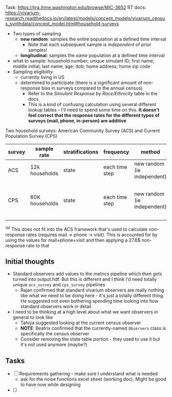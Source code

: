 Task: https://jira.ihme.washington.edu/browse/MIC-3652
RT docs: https://vivarium-research.readthedocs.io/en/latest/models/concept_models/vivarium_census_synthdata/concept_model.html#household-surveys

- Two types of sampling
	- **new random**: samples the entire population at a defined time interval
		- Note that each subsequent sample is *independent* of prior samples!
	- **longitudinal**: samples the *same* population at a defined time interval
- what to sample: household number; unique simulant ID; first name; middle initial; last name; age; dob; home address; home zip code
- Sampling eligibility: 
	- currently living in US
	- determined to participate (there is a significant amount of non-response bias in surveys compared to the annual census)
		- Refer to the *Simulant Response by Race/Ethnicity* table in the docs
		- This is a kind of confusing calculation using several different lookup tables - I'll need to spend some time on this. **It doesn't feel correct that the response rates for the different types of surveys (mail, phone, in-person) are additive**

Two household surveys: American Community Survey (ACS) and Current Population Survey (CPS)

| survey | sample rate | stratifications | frequency | method | modes | note |
| --- | --- | --- | --- | --- | --- | --- |
| ACS | 12k households | state | each time step | new random (ie independent) | mail/online, phone, and visits |  |
| CPS | 60K households | state | each time step | new random (ie independent) | phone, visits  | non-standard survey mode; see note <sup>(a)</sup> |
<sup>(a)</sup> This does not fit into the ACS framework that's used to calculate non-response rates (requires mail -> phone -> visit). This is accounted for by using the values for mail+phone+visit and then applying a 27.6$ non-response rate to that

## Initial thoughts
- Standard observers add values to the metrics pipeline which then gets turned into output.hdf. But this is different and I think I'd need totally unique `acs_survey` and `cps_survey` pipelines
	- Rajan confirmed that standard vivarium observers are really nothing like what we need to be doing here - it's just a totally different thing. He suggested not even bothering spending time looking into how standard observers work in detail
- I need to be thinking at a high level about what we want observers in general to look like
	- Tahiya suggested looking at the current census observer
	- **NOTE**: Beatrix confirmed that the currently-named `Observers` class is specifically the census observer
	- Consider removing the state table portion - they used to use it but it's not used anymore (maybe?)

## Tasks
- [ ] Requirements gathering - make sure I understand what is needed
	- ask for the noise functions excel sheet (working doc). Might be good to have now while designing
- [ ] 